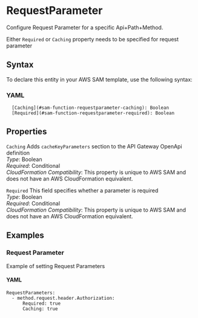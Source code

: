 # RequestParameter<a name="sam-property-function-requestparameter"></a>

Configure Request Parameter for a specific Api\+Path\+Method\.

Either `Required` or `Caching` property needs to be specified for request parameter

## Syntax<a name="sam-property-function-requestparameter-syntax"></a>

To declare this entity in your AWS SAM template, use the following syntax:

### YAML<a name="sam-property-function-requestparameter-syntax.yaml"></a>

```
  [Caching](#sam-function-requestparameter-caching): Boolean
  [Required](#sam-function-requestparameter-required): Boolean
```

## Properties<a name="sam-property-function-requestparameter-properties"></a>

 `Caching`   <a name="sam-function-requestparameter-caching"></a>
Adds `cacheKeyParameters` section to the API Gateway OpenApi definition  
*Type*: Boolean  
*Required*: Conditional  
*CloudFormation Compatibility*: This property is unique to AWS SAM and does not have an AWS CloudFormation equivalent\.

 `Required`   <a name="sam-function-requestparameter-required"></a>
This field specifies whether a parameter is required  
*Type*: Boolean  
*Required*: Conditional  
*CloudFormation Compatibility*: This property is unique to AWS SAM and does not have an AWS CloudFormation equivalent\.

## Examples<a name="sam-property-function-requestparameter--examples"></a>

### Request Parameter<a name="sam-property-function-requestparameter--examples--request-parameter"></a>

Example of setting Request Parameters

#### YAML<a name="sam-property-function-requestparameter--examples--request-parameter--yaml"></a>

```
RequestParameters:
  - method.request.header.Authorization:
      Required: true
      Caching: true
```